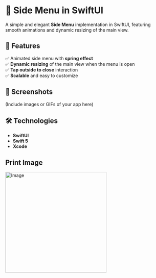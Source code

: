 # 📱 Side Menu in SwiftUI  

A simple and elegant **Side Menu** implementation in SwiftUI, featuring smooth animations and dynamic resizing of the main view.  

## 🚀 Features  
✅ Animated side menu with **spring effect**  
✅ **Dynamic resizing** of the main view when the menu is open  
✅ **Tap outside to close** interaction  
✅ **Scalable** and easy to customize  

## 📸 Screenshots  
(Include images or GIFs of your app here)  

## 🛠️ Technologies  
- **SwiftUI**  
- **Swift 5**  
- **Xcode**  

## Print Image
<img width="316" alt="Image" src="https://github.com/user-attachments/assets/f50f2ece-d1ca-4fa8-b9ad-11c4e2e40f9e" />
